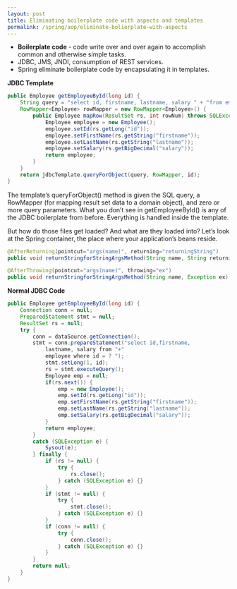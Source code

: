 ```yaml
---
layout: post
title: Eliminating boilerplate code with aspects and templates
permalink: /spring/aop/eliminate-bolierplate-with-aspects
---
```


- **Boilerplate code** - code write over and over again to accomplish common and otherwise simple tasks.
- JDBC, JMS, JNDI, consumption of REST services.
- Spring eliminate boilerplate code by encapsulating it in templates.

**JDBC Template**
```java
public Employee getEmployeeById(long id) {
    String query = "select id, firstname, lastname, salary " + "from employee where id=?";
    RowMapper<Employee> rowMapper = new RowMapper<Employee>() {
        public Employee mapRow(ResultSet rs, int rowNum) throws SQLException {
            Employee employee = new Employee();
            employee.setId(rs.getLong("id"));
            employee.setFirstName(rs.getString("firstname"));
            employee.setLastName(rs.getString("lastname"));
            employee.setSalary(rs.getBigDecimal("salary"));
            return employee;
        }
    }
    return jdbcTemplate.queryForObject(query, RowMapper, id);
}
```

The template’s queryForObject() method is given the SQL query, a RowMapper (for mapping result set data to a domain object), and zero or more query parameters. What you don’t see in getEmployeeById() is any of the JDBC boilerplate from before. Everything is handled inside the template.

But how do those files get loaded? And what are they loaded into? Let’s look at the Spring container, the place where your application’s beans reside.

```java
@AfterReturning(pointcut="args(name)", returning="returningString")
public void returnStringforStringArgsMethod(String name, String returningString){...}

@AfterThrowing(pointcut="args(name)", throwing="ex")
public void returnStringforStringArgsMethod(String name, Exception ex){...}
```

**Normal JDBC Code**
```java
public Employee getEmployeeById(long id) {
    Connection conn = null;
    PreparedStatement stmt = null;
    ResultSet rs = null;
    try {
        conn = dataSource.getConnection();
        stmt = conn.prepareStatement("select id,firstname,
            lastname, salary from "+"
            employee where id = ? ");
            stmt.setLong(1, id);
            rs = stmt.executeQuery();
            Employee emp = null;
            if(rs.next()) {
                emp = new Employee();
                emp.setId(rs.getLong("id"));
                emp.setFirstName(rs.getString("firstname"));
                emp.setLastName(rs.getString("lastname"));
                emp.setSalary(rs.getBigDecimal("salary"));
            }
            return employee;
        }
        catch (SQLException e) {
            Sysout(e);
        } finally {
            if (rs != null) {
                try {
                    rs.close();
                } catch (SQLException e) {}
            }
            if (stmt != null) {
                try {
                    stmt.close();
                } catch (SQLException e) {}
            }
            if (conn != null) {
                try {
                    conn.close();
                } catch (SQLException e) {}
            }
        }
        return null;
    }
}
```
